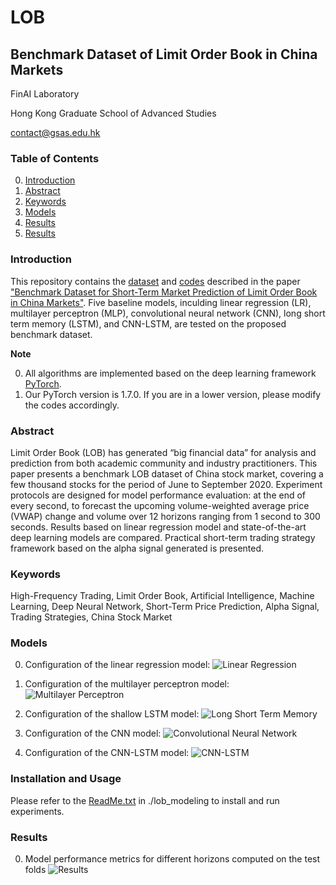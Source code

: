 # LOB
## Benchmark Dataset of Limit Order Book in China Markets

FinAI Laboratory

Hong Kong Graduate School of Advanced Studies

contact@gsas.edu.hk

### Table of Contents
0. [Introduction](#introduction)
1. [Abstract](#abstract)
2. [Keywords](#keywords)
3. [Models](#models)
4. [Results](#results)
5. [Results](#results)

### Introduction

This repository contains the [dataset](https://drive.google.com/file/d/1BpOnGqFgBVKfuuy-e0aJVxnDJkUMG898/view?usp=sharing) and [codes](https://github.com/hkgsas/LOB/tree/master/lob_modeling) described in the paper ["Benchmark Dataset for Short-Term Market Prediction of Limit Order Book in China Markets"](https://github.com/hkgsas/LOB/blob/master/Benchmark%20Dataset%20for%20Short-Term%20Market%20Prediction%20of%20Limit%20Order%20Book%20in%20China%20Markets%202020%20Nov%20v3.pdf). Five baseline models, inculding linear regression (LR), multilayer perceptron (MLP), convolutional neural network (CNN), long short term memory (LSTM), and CNN-LSTM, are tested on the proposed benchmark dataset.

**Note**

0. All algorithms are implemented based on the deep learning framework [PyTorch](https://pytorch.org/).
0. Our PyTorch version is 1.7.0. If you are in a lower version, please modify the codes accordingly.

### Abstract

Limit Order Book (LOB) has generated “big financial data” for analysis and prediction from both academic community and industry practitioners. This paper presents a benchmark LOB dataset of China stock market, covering a few thousand stocks for the period of June to September 2020. Experiment protocols are designed for model performance evaluation: at the end of every second, to forecast the upcoming volume-weighted average price (VWAP) change and volume over 12 horizons ranging from 1 second to 300 seconds. Results based on linear regression model and state-of-the-art deep learning models are compared. Practical short-term trading strategy framework based on the alpha signal generated is presented.

### Keywords 
High-Frequency Trading, Limit Order Book, Artificial Intelligence, Machine Learning, Deep Neural Network, Short-Term Price Prediction, Alpha Signal, Trading Strategies, China Stock Market

### Models
0. Configuration of the linear regression model:
	![Linear Regression](https://github.com/hkgsas/LOB/blob/master/lr.png)

0. Configuration of the multilayer perceptron model:
	![Multilayer Perceptron](https://github.com/hkgsas/LOB/blob/master/mlp.png)
	
0. Configuration of the shallow LSTM model:
	![Long Short Term Memory](https://github.com/hkgsas/LOB/blob/master/mlp.png)
	
0. Configuration of the CNN model:
	![Convolutional Neural Network](https://github.com/hkgsas/LOB/blob/master/cnn.png)

0. Configuration of the CNN-LSTM model:
	![CNN-LSTM](https://github.com/hkgsas/LOB/blob/master/cnnlstm.png)

### Installation and Usage
Please refer to the [ReadMe.txt](https://github.com/hkgsas/LOB/blob/master/lob_modeling/README.md) in ./lob_modeling to install and run experiments.

### Results

0. Model performance metrics for different horizons computed on the test folds
        ![Results](https://github.com/hkgsas/LOB/blob/master/results.png)
